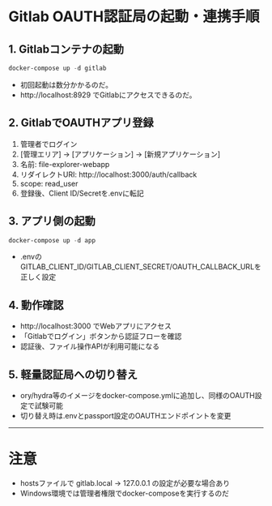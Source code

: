 # Gitlab OAUTH認証局の起動・連携手順

## 1. Gitlabコンテナの起動
```powershell
docker-compose up -d gitlab
```
- 初回起動は数分かかるのだ。
- http://localhost:8929 でGitlabにアクセスできるのだ。

## 2. GitlabでOAUTHアプリ登録
1. 管理者でログイン
2. [管理エリア] → [アプリケーション] → [新規アプリケーション]
3. 名前: file-explorer-webapp
4. リダイレクトURI: http://localhost:3000/auth/callback
5. scope: read_user
6. 登録後、Client ID/Secretを.envに転記

## 3. アプリ側の起動
```powershell
docker-compose up -d app
```
- .envのGITLAB_CLIENT_ID/GITLAB_CLIENT_SECRET/OAUTH_CALLBACK_URLを正しく設定

## 4. 動作確認
- http://localhost:3000 でWebアプリにアクセス
- 「Gitlabでログイン」ボタンから認証フローを確認
- 認証後、ファイル操作APIが利用可能になる

## 5. 軽量認証局への切り替え
- ory/hydra等のイメージをdocker-compose.ymlに追加し、同様のOAUTH設定で試験可能
- 切り替え時は.envとpassport設定のOAUTHエンドポイントを変更

---

# 注意
- hostsファイルで gitlab.local → 127.0.0.1 の設定が必要な場合あり
- Windows環境では管理者権限でdocker-composeを実行するのだ
